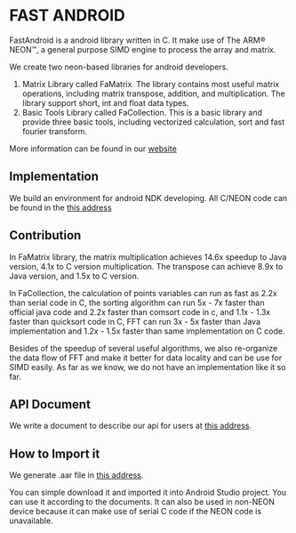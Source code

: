 # FAST ANDROID

FastAndroid is a android library written in C. It make use of The ARM® NEON™, a general purpose SIMD engine to process the array and matrix.

We create two neon-based libraries for android developers.

1. Matrix Library called FaMatrix. The library contains most useful matrix operations, including matrix transpose, addition, and multiplication. The library support short, int and float data types.
2. Basic Tools Library called FaCollection. This is a basic library and provide three basic tools, including vectorized calculation, sort and fast fourier transform.

More information can be found in our [website](http://chaoyali.github.io/parallel/)


## Implementation

We build an environment for android NDK developing. All C/NEON code can be found in the [this address](https://github.com/chaoyali/parallel/tree/master/neoncore/src/main/jni)


## Contribution

In FaMatrix library, the matrix multiplication achieves 14.6x speedup to Java version, 4.1x to C version multiplication. The transpose can achieve 8.9x to Java version, and 1.5x to C version.

In FaCollection, the calculation of points variables can run as fast as 2.2x than serial code in C, the sorting algorithm can run 5x - 7x faster than official java code and 2.2x faster than comsort code in c, and 1.1x - 1.3x faster than quicksort code in C, FFT can run 3x - 5x faster than Java implementation and 1.2x - 1.5x faster than same implementation on C code.

Besides of the speedup of several useful algorithms, we also re-organize the data flow of FFT and make it better for data locality and can be use for SIMD easily. As far as we know, we do not have an implementation like it so far.

## API Document

We write a document to describe our api for users at [this address](https://github.com/chaoyali/parallel/tree/master/neoncore/docs).

## How to Import it

We generate .aar file in [this address](https://github.com/chaoyali/parallel/tree/master/neoncore/aar).

You can simple download it and imported it into Android Studio project. You can use it according to the documents. It can also be used in non-NEON device because it can make use of serial C code if the NEON code is unavailable.
